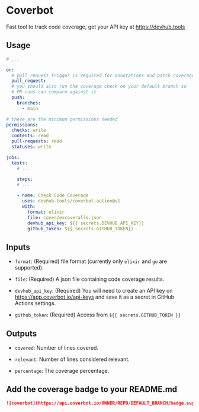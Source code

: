 # Coverbot

Fast tool to track code coverage, get your API key at https://devhub.tools

## Usage

```yaml
# ...

on:
  # pull_request trigger is required for annotations and patch coverage
  pull_request:
  # you should also run the coverage check on your default branch so
  # PR runs can compare against it
  push:
    branches:
      - main

# these are the minimum permissions needed
permissions:
  checks: write
  contents: read
  pull-requests: read
  statuses: write

jobs:
  tests:
    # ...

    steps:
    # ...

    - name: Check Code Coverage
      uses: devhub-tools/coverbot-action@v1
      with:
        format: elixir
        file: cover/excoveralls.json
        devhub_api_key: ${{ secrets.DEVHUB_API_KEY}}
        github_token: ${{ secrets.GITHUB_TOKEN}}
```

## Inputs

-   `format`: (Required) file format (currently only `elixir` and `go` are supported).

-   `file`: (Required) A json file containing code coverage results.

-   `devhub_api_key`: (Required) You will need to create an API key on
    https://app.coverbot.io/api-keys and save it as a secret in GitHub
    Actions settings.

-   `github_token`: (Required) Access from `${{ secrets.GITHUB_TOKEN }}`

## Outputs

-   `covered`: Number of lines covered.

-   `relevant`: Number of lines considered relevant.

-   `percentage`: The coverage percentage.

## Add the coverage badge to your README.md

```markdown
![coverbot](https://api.coverbot.io/OWNER/REPO/DEFAULT_BRANCH/badge.svg)
```